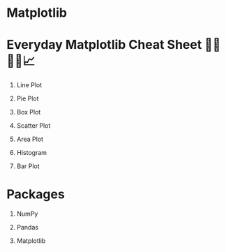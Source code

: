 # Matplotlib

# Everyday Matplotlib Cheat Sheet 🤖🚀📝🎯📈

1. Line Plot

2. Pie Plot

3. Box Plot

4. Scatter Plot

5. Area Plot

6. Histogram

7. Bar Plot

# Packages 

1. NumPy

2. Pandas

3. Matplotlib
